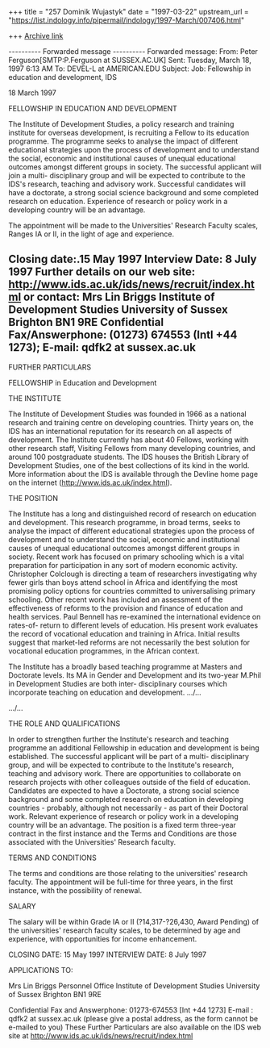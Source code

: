 +++
title = "257 Dominik Wujastyk"
date = "1997-03-22"
upstream_url = "https://list.indology.info/pipermail/indology/1997-March/007406.html"

+++
[Archive link](https://list.indology.info/pipermail/indology/1997-March/007406.html)


---------- Forwarded message ---------- 
Forwarded message:
From:  Peter Ferguson[SMTP:P.Ferguson at SUSSEX.AC.UK]
Sent:  Tuesday, March 18, 1997 6:13 AM
To:  DEVEL-L at AMERICAN.EDU
Subject:  Job: Fellowship in education and development, IDS

18 March 1997


FELLOWSHIP IN EDUCATION AND DEVELOPMENT

The Institute of Development Studies, a policy research and training
institute for overseas development, is recruiting a Fellow to its
education programme.  The programme seeks to analyse the impact of
different educational strategies upon the process of development and
to understand the social, economic and institutional causes of unequal
educational outcomes amongst different groups in society.  The
successful applicant will join a multi- disciplinary group and will be
expected to contribute to the IDS's research, teaching and advisory
work.  Successful candidates will have a doctorate, a strong social
science background and some completed research on education.
Experience of research or policy work in a developing country will be
an advantage.

The appointment will be made to the Universities' Research Faculty
scales, Ranges IA or II, in the light of age and experience.

Closing date:.15 May 1997
Interview Date: 8 July 1997
Further details on our web site:
http://www.ids.ac.uk/ids/news/recruit/index.html or contact:
Mrs Lin Briggs
Institute of Development Studies
University of Sussex
Brighton BN1 9RE
Confidential Fax/Answerphone: (01273) 674553 (Intl +44 1273);
E-mail: qdfk2 at sussex.ac.uk
---------------------------------------------

FURTHER PARTICULARS


FELLOWSHIP in Education and Development



THE INSTITUTE

The Institute of Development Studies was founded in 1966 as a national
research and training centre on developing countries.  Thirty years
on, the IDS has an international reputation for its research on all
aspects of development.  The Institute currently has about 40 Fellows,
working with other research staff, Visiting Fellows from many
developing countries, and around 100 postgraduate students.  The IDS
houses the British Library of Development Studies, one of the best
collections of its kind in the world.  More information about the IDS
is available through the Devline home page on the internet
(http://www.ids.ac.uk/index.html).


THE POSITION

The Institute has a long and distinguished record of research on
education and development.  This research programme, in broad terms,
seeks to analyse the impact of different educational strategies upon
the process of development and to understand the social, economic and
institutional causes of unequal educational outcomes amongst different
groups in society.  Recent work has focused on primary schooling which
is a vital preparation for participation in any sort of modern
economic activity.  Christopher Colclough is directing a team of
researchers investigating why fewer girls than boys attend school in
Africa and identifying the most promising policy options for countries
committed to universalising primary schooling.  Other recent work has
included an assessment of the effectiveness of reforms to the
provision and finance of education and health services.  Paul Bennell
has re-examined the international evidence on rates-of- return to
different levels of education.  His present work evaluates the record
of vocational education and training in Africa.  Initial results
suggest that market-led reforms are not necessarily the best solution
for vocational education programmes, in the African context.

The Institute has a broadly based teaching programme at Masters and
Doctorate levels.  Its MA in Gender and Development and its two-year
M.Phil in Development Studies are both inter- disciplinary courses
which incorporate teaching on education and development. .../...


.../...

THE ROLE AND QUALIFICATIONS

In order to strengthen further the Institute's research and teaching
programme an additional Fellowship in education and development is
being established.  The successful applicant will be part of a multi-
disciplinary group, and will be expected to contribute to the
Institute's research, teaching and advisory work.  There are
opportunities to collaborate on  research projects with other
colleagues outside of the field of education.  Candidates are expected
to have a Doctorate, a strong social science background and some
completed research on education in developing countries - probably,
although not necessarily - as part of their Doctoral work.  Relevant
experience of research or policy work in a developing country will be
an advantage.  The position is a fixed term three-year contract in the
first instance and the Terms and Conditions are those associated with
the Universities' Research faculty.


TERMS AND CONDITIONS

The terms and conditions are those relating to the universities'
research faculty.  The appointment will be full-time for three years,
in the first instance, with the possibility of renewal.


SALARY

The salary will be within Grade IA or II (?14,317-?26,430, Award
Pending) of the universities' research faculty scales, to be
determined by age and experience, with opportunities for income
enhancement.


CLOSING DATE:   15 May 1997
INTERVIEW DATE: 8 July 1997


APPLICATIONS TO:

Mrs Lin Briggs
Personnel Office
Institute of Development Studies
University of Sussex
Brighton BN1 9RE

Confidential Fax and Answerphone: 01273-674553 [Int +44 1273]
E-mail : qdfk2 at sussex.ac.uk
(please give a postal address, as the form cannot be e-mailed to you)
These Further Particulars are also available on the IDS web site at
http://www.ids.ac.uk/ids/news/recruit/index.html





